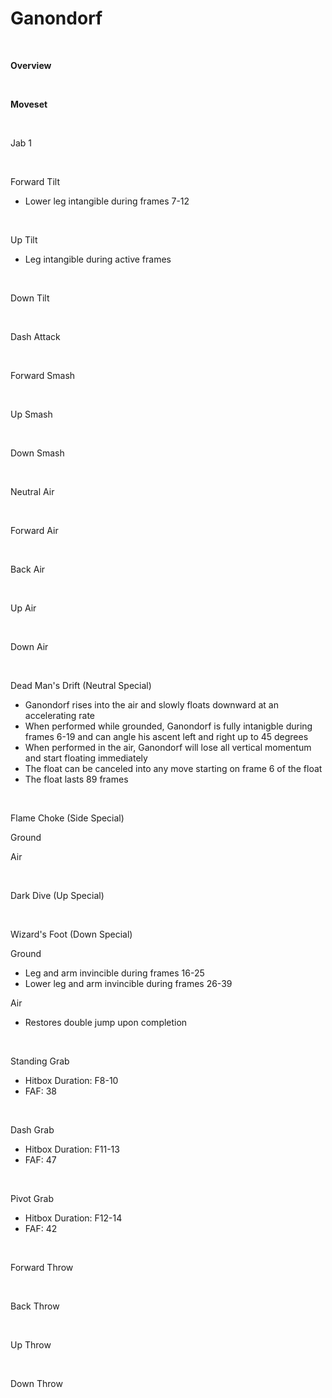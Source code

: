 # Ganondorf
<br>

<!DOCTYPE html>
<meta name="viewport" content="width=device-width; initial-scale=1.0;">
<link rel="stylesheet" type="text/css" href="../../style.css">

<p class="center"><b>Overview</b></p>
<p class="info"></p>
<br>

<p class="center"><b>Moveset</b></p>
<br>
<p>Jab 1</p><div class="charTable"></div>
<br>
<p>Forward Tilt</p>
<ul>
  <li>Lower leg intangible during frames 7-12</li>
</ul>
<div class="charTable"></div>
<br>
<p>Up Tilt</p>
<ul>
  <li>Leg intangible during active frames</li>
</ul>
<div class="charTable"></div>
<br>
<p>Down Tilt</p><div class="charTable"></div>
<br>
<p>Dash Attack</p><div class="charTable"></div>
<br>
<p>Forward Smash</p><div class="charTable"></div>
<br>
<p>Up Smash</p><div class="charTable"></div>
<br>
<p>Down Smash</p><div class="charTable"></div>
<br>
<p>Neutral Air</p><div class="charTable"></div>
<br>
<p>Forward Air</p><div class="charTable"></div>
<br>
<p>Back Air</p><div class="charTable"></div>
<br>
<p>Up Air</p><div class="charTable"></div>
<br>
<p>Down Air</p><div class="charTable"></div>
<br>
<p>Dead Man's Drift (Neutral Special)</p>
<ul>
  <li>Ganondorf rises into the air and slowly floats downward at an accelerating rate</li>
  <li>When performed while grounded, Ganondorf is fully intanigble during frames 6-19 and can angle his ascent left and right up to 45 degrees</li>
  <li>When performed in the air, Ganondorf will lose all vertical momentum and start floating immediately</li>
  <li>The float can be canceled into any move starting on frame 6 of the float</li>
  <li>The float lasts 89 frames</li>
</ul>
<br>
<p>Flame Choke (Side Special)</p>
<p class="info-header">Ground</p>
<div class="charTable"></div>
<p class="info-header">Air</p>
<div class="charTable"></div>
<br>
<p>Dark Dive (Up Special)</p><div class="charTable"></div>
<br>
<p>Wizard's Foot (Down Special)</p>
<p class="info-header">Ground</p>
<ul>
  <li>Leg and arm invincible during frames 16-25</li>
  <li>Lower leg and arm invincible during frames 26-39</li>
</ul>
<div class="charTable"></div>
<p class="info-header">Air</p>
<ul>
  <li>Restores double jump upon completion</li>
</ul>
<div class="charTable"></div>
<br>
<p>Standing Grab</p>
<ul>
  <li>Hitbox Duration: F8-10</li>
  <li>FAF: 38</li>
</ul>
<br>
<p>Dash Grab</p>
<ul>
  <li>Hitbox Duration: F11-13</li>
  <li>FAF: 47</li>
</ul>
<br>
<p>Pivot Grab</p>
<ul>
  <li>Hitbox Duration: F12-14</li>
  <li>FAF: 42</li>
</ul>
<br>
<p>Forward Throw</p><div class="charTable"></div>
<br>
<p>Back Throw</p><div class="charTable"></div>
<br>
<p>Up Throw</p><div class="charTable"></div>
<br>
<p>Down Throw</p><div class="charTable"></div>

<script src="https://ajax.googleapis.com/ajax/libs/jquery/3.6.3/jquery.min.js"></script>
<script src="../../js/arrow.js"></script>
<script type="text/javascript" src="../../js/dataparser.js"></script>
<script type="text/javascript">
  importFile("./data/data_ganon.json");
</script>